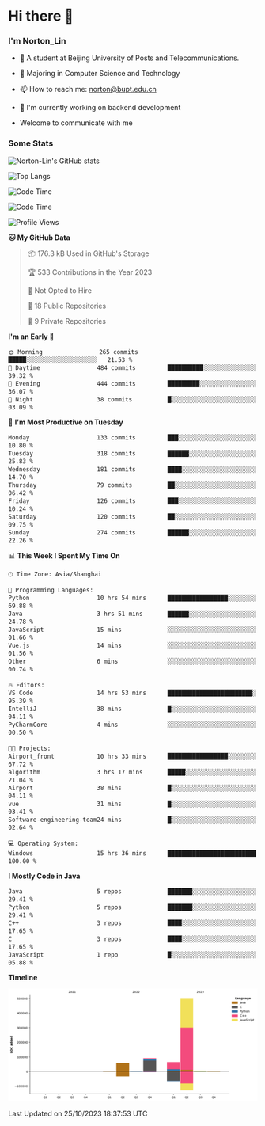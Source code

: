 
# Hi there 👋

### I'm Norton_Lin
- 🏫 A student at Beijing University of Posts and Telecommunications.
- 🌱 Majoring in Computer Science and Technology
- 📫 How to reach me: norton@bupt.edu.cn
- 🌱 I'm currently working on backend development

- Welcome to communicate with me

### Some Stats
![Norton-Lin's GitHub stats](https://github-readme-stats.vercel.app/api?username=Norton-Lin&count_private=true&show_icons=true&theme=radical)

![Top Langs](https://github-readme-stats.vercel.app/api/top-langs/?username=Norton-Lin&langs_count=10&layout=compact)

![Code Time](https://github-readme-stats.vercel.app/api/wakatime?username=Norton_Lin)

<!--START_SECTION:waka-->
![Code Time](http://img.shields.io/badge/Code%20Time-385%20hrs%203%20mins-blue)

![Profile Views](http://img.shields.io/badge/Profile%20Views-0-blue)

**🐱 My GitHub Data** 

> 📦 176.3 kB Used in GitHub's Storage 
 > 
> 🏆 533 Contributions in the Year 2023
 > 
> 🚫 Not Opted to Hire
 > 
> 📜 18 Public Repositories 
 > 
> 🔑 9 Private Repositories 
 > 
**I'm an Early 🐤** 

```text
🌞 Morning                265 commits         █████░░░░░░░░░░░░░░░░░░░░   21.53 % 
🌆 Daytime                484 commits         ██████████░░░░░░░░░░░░░░░   39.32 % 
🌃 Evening                444 commits         █████████░░░░░░░░░░░░░░░░   36.07 % 
🌙 Night                  38 commits          █░░░░░░░░░░░░░░░░░░░░░░░░   03.09 % 
```
📅 **I'm Most Productive on Tuesday** 

```text
Monday                   133 commits         ███░░░░░░░░░░░░░░░░░░░░░░   10.80 % 
Tuesday                  318 commits         ██████░░░░░░░░░░░░░░░░░░░   25.83 % 
Wednesday                181 commits         ████░░░░░░░░░░░░░░░░░░░░░   14.70 % 
Thursday                 79 commits          ██░░░░░░░░░░░░░░░░░░░░░░░   06.42 % 
Friday                   126 commits         ███░░░░░░░░░░░░░░░░░░░░░░   10.24 % 
Saturday                 120 commits         ██░░░░░░░░░░░░░░░░░░░░░░░   09.75 % 
Sunday                   274 commits         ██████░░░░░░░░░░░░░░░░░░░   22.26 % 
```


📊 **This Week I Spent My Time On** 

```text
🕑︎ Time Zone: Asia/Shanghai

💬 Programming Languages: 
Python                   10 hrs 54 mins      █████████████████░░░░░░░░   69.88 % 
Java                     3 hrs 51 mins       ██████░░░░░░░░░░░░░░░░░░░   24.78 % 
JavaScript               15 mins             ░░░░░░░░░░░░░░░░░░░░░░░░░   01.66 % 
Vue.js                   14 mins             ░░░░░░░░░░░░░░░░░░░░░░░░░   01.56 % 
Other                    6 mins              ░░░░░░░░░░░░░░░░░░░░░░░░░   00.74 % 

🔥 Editors: 
VS Code                  14 hrs 53 mins      ████████████████████████░   95.39 % 
IntelliJ                 38 mins             █░░░░░░░░░░░░░░░░░░░░░░░░   04.11 % 
PyCharmCore              4 mins              ░░░░░░░░░░░░░░░░░░░░░░░░░   00.50 % 

🐱‍💻 Projects: 
Airport_front            10 hrs 33 mins      █████████████████░░░░░░░░   67.72 % 
algorithm                3 hrs 17 mins       █████░░░░░░░░░░░░░░░░░░░░   21.04 % 
Airport                  38 mins             █░░░░░░░░░░░░░░░░░░░░░░░░   04.11 % 
vue                      31 mins             █░░░░░░░░░░░░░░░░░░░░░░░░   03.41 % 
Software-engineering-team24 mins             █░░░░░░░░░░░░░░░░░░░░░░░░   02.64 % 

💻 Operating System: 
Windows                  15 hrs 36 mins      █████████████████████████   100.00 % 
```

**I Mostly Code in Java** 

```text
Java                     5 repos             ███████░░░░░░░░░░░░░░░░░░   29.41 % 
Python                   5 repos             ███████░░░░░░░░░░░░░░░░░░   29.41 % 
C++                      3 repos             ████░░░░░░░░░░░░░░░░░░░░░   17.65 % 
C                        3 repos             ████░░░░░░░░░░░░░░░░░░░░░   17.65 % 
JavaScript               1 repo              █░░░░░░░░░░░░░░░░░░░░░░░░   05.88 % 
```



**Timeline**

![Lines of Code chart](https://raw.githubusercontent.com/Norton-Lin/Norton-Lin/main/assets/bar_graph.png)


 Last Updated on 25/10/2023 18:37:53 UTC
<!--END_SECTION:waka-->
